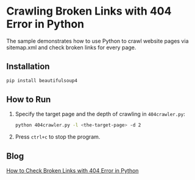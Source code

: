 # Crawling Broken Links with 404 Error in Python
The sample demonstrates how to use Python to crawl website pages via sitemap.xml and check broken links for every page.

## Installation

```bash
pip install beautifulsoup4
```

## How to Run
1. Specify the target page and the depth of crawling in ``404crawler.py``:

    ```bash
    python 404crawler.py -l <the-target-page> -d 2
    ```

2. Press `ctrl+c` to stop the program.

## Blog
[How to Check Broken Links with 404 Error in Python][1]

[1]:https://www.dynamsoft.com/codepool/python-check-broken-links-404.html
